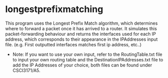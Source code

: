 # longestprefixmatching
This program uses the Longest Prefix Match algorithm, which determines where to forward a packet once it has arrived to a router. It simulates this packet-forwarding behaviour and returns the interfaces used for each IP address, which corresponds to their appearance in the IPAddresses input file. (e.g. First outputted interfaces matches first ip address, etc..)

* Note: If you want to use your own input, refer to the RoutingTable.txt file to input your own routing table
and the DestinationIPAddresses.txt file to add the IP Addresses of your choice, both files can be found under CSCI3171/A5.
